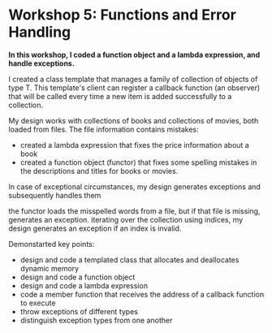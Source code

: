 
# Workshop 5: Functions and Error Handling

**In this workshop, I coded a function object and a lambda expression, and handle exceptions.**

I created a class template that manages a family of collection of objects of type T. This template's client can register a callback function (an observer) that will be called every time a new item is added successfully to a collection.

My design works with collections of books and collections of movies, both loaded from files. The file information contains mistakes:

- created a lambda expression that fixes the price information about a book
- created a function object (functor) that fixes some spelling mistakes in the descriptions and titles for books or movies.

In case of exceptional circumstances, my design generates exceptions and subsequently handles them

the functor loads the misspelled words from a file, but if that file is missing, generates an exception.
iterating over the collection using indices, my design generates an exception if an index is invalid.

Demonstarted key points:
- design and code a templated class that allocates and deallocates dynamic memory
- design and code a function object
- design and code a lambda expression
- code a member function that receives the address of a callback function to execute
- throw exceptions of different types
- distinguish exception types from one another
